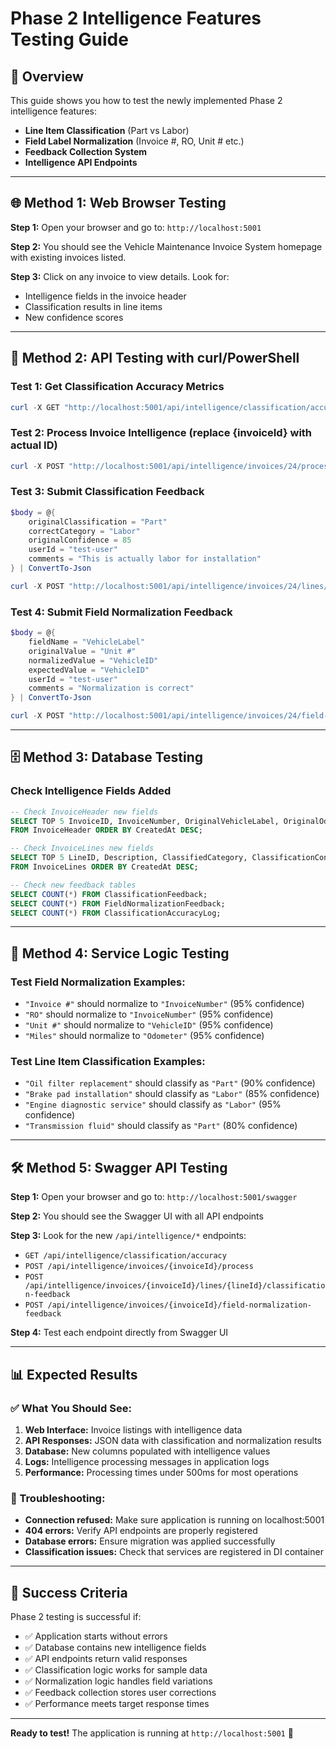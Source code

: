 # Phase 2 Intelligence Features Testing Guide

## 🎯 Overview
This guide shows you how to test the newly implemented Phase 2 intelligence features:
- **Line Item Classification** (Part vs Labor)
- **Field Label Normalization** (Invoice #, RO, Unit # etc.)
- **Feedback Collection System**
- **Intelligence API Endpoints**

---

## 🌐 Method 1: Web Browser Testing

**Step 1:** Open your browser and go to: `http://localhost:5001`

**Step 2:** You should see the Vehicle Maintenance Invoice System homepage with existing invoices listed.

**Step 3:** Click on any invoice to view details. Look for:
- Intelligence fields in the invoice header
- Classification results in line items
- New confidence scores

---

## 🔌 Method 2: API Testing with curl/PowerShell

### Test 1: Get Classification Accuracy Metrics
```powershell
curl -X GET "http://localhost:5001/api/intelligence/classification/accuracy" -H "accept: application/json"
```

### Test 2: Process Invoice Intelligence (replace {invoiceId} with actual ID)
```powershell
curl -X POST "http://localhost:5001/api/intelligence/invoices/24/process" -H "Content-Type: application/json"
```

### Test 3: Submit Classification Feedback
```powershell
$body = @{
    originalClassification = "Part"
    correctCategory = "Labor"
    originalConfidence = 85
    userId = "test-user"
    comments = "This is actually labor for installation"
} | ConvertTo-Json

curl -X POST "http://localhost:5001/api/intelligence/invoices/24/lines/1/classification-feedback" -H "Content-Type: application/json" -d $body
```

### Test 4: Submit Field Normalization Feedback
```powershell
$body = @{
    fieldName = "VehicleLabel"
    originalValue = "Unit #"
    normalizedValue = "VehicleID"
    expectedValue = "VehicleID"
    userId = "test-user"
    comments = "Normalization is correct"
} | ConvertTo-Json

curl -X POST "http://localhost:5001/api/intelligence/invoices/24/field-normalization-feedback" -H "Content-Type: application/json" -d $body
```

---

## 🗄️ Method 3: Database Testing

### Check Intelligence Fields Added
```sql
-- Check InvoiceHeader new fields
SELECT TOP 5 InvoiceID, InvoiceNumber, OriginalVehicleLabel, OriginalOdometerLabel, NormalizationVersion 
FROM InvoiceHeader ORDER BY CreatedAt DESC;

-- Check InvoiceLines new fields  
SELECT TOP 5 LineID, Description, ClassifiedCategory, ClassificationConfidence, ClassificationMethod
FROM InvoiceLines ORDER BY CreatedAt DESC;

-- Check new feedback tables
SELECT COUNT(*) FROM ClassificationFeedback;
SELECT COUNT(*) FROM FieldNormalizationFeedback;
SELECT COUNT(*) FROM ClassificationAccuracyLog;
```

---

## 🧪 Method 4: Service Logic Testing

### Test Field Normalization Examples:
- `"Invoice #"` should normalize to `"InvoiceNumber"` (95% confidence)
- `"RO"` should normalize to `"InvoiceNumber"` (95% confidence)
- `"Unit #"` should normalize to `"VehicleID"` (95% confidence)
- `"Miles"` should normalize to `"Odometer"` (95% confidence)

### Test Line Item Classification Examples:
- `"Oil filter replacement"` should classify as `"Part"` (90% confidence)
- `"Brake pad installation"` should classify as `"Labor"` (85% confidence)  
- `"Engine diagnostic service"` should classify as `"Labor"` (95% confidence)
- `"Transmission fluid"` should classify as `"Part"` (80% confidence)

---

## 🛠️ Method 5: Swagger API Testing

**Step 1:** Open your browser and go to: `http://localhost:5001/swagger`

**Step 2:** You should see the Swagger UI with all API endpoints

**Step 3:** Look for the new `/api/intelligence/*` endpoints:
- `GET /api/intelligence/classification/accuracy`
- `POST /api/intelligence/invoices/{invoiceId}/process`
- `POST /api/intelligence/invoices/{invoiceId}/lines/{lineId}/classification-feedback`
- `POST /api/intelligence/invoices/{invoiceId}/field-normalization-feedback`

**Step 4:** Test each endpoint directly from Swagger UI

---

## 📊 Expected Results

### ✅ What You Should See:

1. **Web Interface:** Invoice listings with intelligence data
2. **API Responses:** JSON data with classification and normalization results
3. **Database:** New columns populated with intelligence values
4. **Logs:** Intelligence processing messages in application logs
5. **Performance:** Processing times under 500ms for most operations

### 🚨 Troubleshooting:

- **Connection refused:** Make sure application is running on localhost:5001
- **404 errors:** Verify API endpoints are properly registered
- **Database errors:** Ensure migration was applied successfully
- **Classification issues:** Check that services are registered in DI container

---

## 🎯 Success Criteria

Phase 2 testing is successful if:
- ✅ Application starts without errors
- ✅ Database contains new intelligence fields
- ✅ API endpoints return valid responses
- ✅ Classification logic works for sample data
- ✅ Normalization logic handles field variations
- ✅ Feedback collection stores user corrections
- ✅ Performance meets target response times

---

**Ready to test!** The application is running at `http://localhost:5001` 🚀
